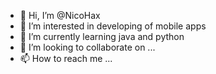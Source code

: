 - 👋 Hi, I’m @NicoHax
- 👀 I’m interested in developing of mobile apps
- 🌱 I’m currently learning java and python
- 💞️ I’m looking to collaborate on ...
- 📫 How to reach me ...
